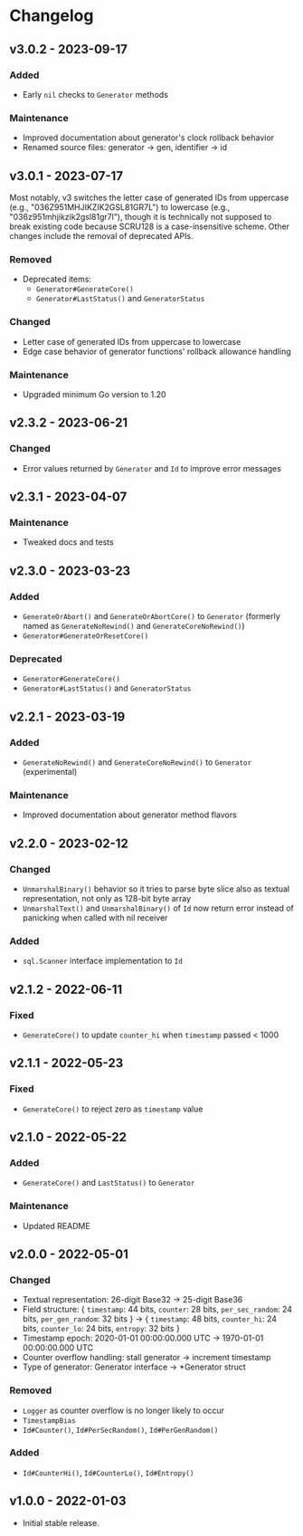 # Changelog

## v3.0.2 - 2023-09-17

### Added

- Early `nil` checks to `Generator` methods

### Maintenance

- Improved documentation about generator's clock rollback behavior
- Renamed source files: generator -> gen, identifier -> id

## v3.0.1 - 2023-07-17

Most notably, v3 switches the letter case of generated IDs from uppercase (e.g.,
"036Z951MHJIKZIK2GSL81GR7L") to lowercase (e.g., "036z951mhjikzik2gsl81gr7l"),
though it is technically not supposed to break existing code because SCRU128 is
a case-insensitive scheme. Other changes include the removal of deprecated APIs.

### Removed

- Deprecated items:
  - `Generator#GenerateCore()`
  - `Generator#LastStatus()` and `GeneratorStatus`

### Changed

- Letter case of generated IDs from uppercase to lowercase
- Edge case behavior of generator functions' rollback allowance handling

### Maintenance

- Upgraded minimum Go version to 1.20

## v2.3.2 - 2023-06-21

### Changed

- Error values returned by `Generator` and `Id` to improve error messages

## v2.3.1 - 2023-04-07

### Maintenance

- Tweaked docs and tests

## v2.3.0 - 2023-03-23

### Added

- `GenerateOrAbort()` and `GenerateOrAbortCore()` to `Generator` (formerly named
  as `GenerateNoRewind()` and `GenerateCoreNoRewind()`)
- `Generator#GenerateOrResetCore()`

### Deprecated

- `Generator#GenerateCore()`
- `Generator#LastStatus()` and `GeneratorStatus`

## v2.2.1 - 2023-03-19

### Added

- `GenerateNoRewind()` and `GenerateCoreNoRewind()` to `Generator` (experimental)

### Maintenance

- Improved documentation about generator method flavors

## v2.2.0 - 2023-02-12

### Changed

- `UnmarshalBinary()` behavior so it tries to parse byte slice also as textual
  representation, not only as 128-bit byte array
- `UnmarshalText()` and `UnmarshalBinary()` of `Id` now return error instead of
  panicking when called with nil receiver

### Added

- `sql.Scanner` interface implementation to `Id`

## v2.1.2 - 2022-06-11

### Fixed

- `GenerateCore()` to update `counter_hi` when `timestamp` passed < 1000

## v2.1.1 - 2022-05-23

### Fixed

- `GenerateCore()` to reject zero as `timestamp` value

## v2.1.0 - 2022-05-22

### Added

- `GenerateCore()` and `LastStatus()` to `Generator`

### Maintenance

- Updated README

## v2.0.0 - 2022-05-01

### Changed

- Textual representation: 26-digit Base32 -> 25-digit Base36
- Field structure: { `timestamp`: 44 bits, `counter`: 28 bits, `per_sec_random`:
  24 bits, `per_gen_random`: 32 bits } -> { `timestamp`: 48 bits, `counter_hi`:
  24 bits, `counter_lo`: 24 bits, `entropy`: 32 bits }
- Timestamp epoch: 2020-01-01 00:00:00.000 UTC -> 1970-01-01 00:00:00.000 UTC
- Counter overflow handling: stall generator -> increment timestamp
- Type of generator: Generator interface -> \*Generator struct

### Removed

- `Logger` as counter overflow is no longer likely to occur
- `TimestampBias`
- `Id#Counter()`, `Id#PerSecRandom()`, `Id#PerGenRandom()`

### Added

- `Id#CounterHi()`, `Id#CounterLo()`, `Id#Entropy()`

## v1.0.0 - 2022-01-03

- Initial stable release.
